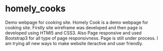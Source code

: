 # homely_cooks
Demo webpage for cooking site.
Homely Cook is a demo webpage for cooking site.
Firstly site wireframe was developed and then page is developed using HTMl5 and CSS3.
Also Page responsive and used Bootstrap3 for all type of page responsivness.
Page is still under process. 
I am trying all new ways to make website iteractive and user friendly.
